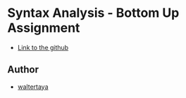 # Syntax Analysis - Bottom Up Assignment

- [Link to the github](https://github.com/waltertaya/ClassProjects/tree/main/CompilerConstructionAssignment/SyntaxAnalysis-BottomUp)

## Author

- [waltertaya](https://github.com/waltertaya)
